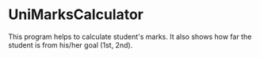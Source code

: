 # UniMarksCalculator
This program helps to calculate student's marks. It also shows how far the student is from his/her goal (1st, 2nd).
